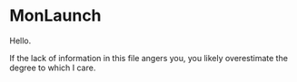 MonLaunch
=========
Hello.

If the lack of information in this file angers you, you likely overestimate the degree to which I care.
